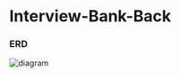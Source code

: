 # Interview-Bank-Back

### ERD
![diagram](https://github.com/Interview-Bank/Interview-Bank-Back/assets/39490214/751b2c62-e93f-4b3d-8015-0b024c51462a)
